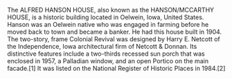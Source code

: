 The ALFRED HANSON HOUSE, also known as the HANSON/MCCARTHY HOUSE, is a historic building located in Oelwein, Iowa, United States. Hanson was an Oelwein native who was engaged in farming before he moved back to town and became a banker. He had this house built in 1904. The two-story, frame Colonial Revival was designed by Harry E. Netcott of the Independence, Iowa architectural firm of Netcott & Donnan. Its distinctive features include a two-thirds recessed sun porch that was enclosed in 1957, a Palladian window, and an open Portico on the main facade.[1] It was listed on the National Register of Historic Places in 1984.[2]
